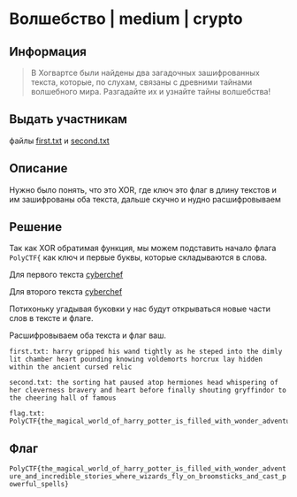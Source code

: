 # Волшебство | medium | crypto

## Информация
> В Хогвартсе были найдены два загадочных зашифрованных текста, которые, по слухам, связаны с древними тайнами волшебного мира. Разгадайте их и узнайте тайны волшебства!

## Выдать участникам
файлы [first.txt](public/first.txt) и [second.txt](public/second.txt)

## Описание
Нужно было понять, что это XOR, где ключ это флаг в длину текстов и им зашифрованы оба текста, дальше скучно и нудно расшифровываем

## Решение
Так как XOR обратимая функция, мы можем подставить начало флага `PolyCTF{` как ключ и первые буквы, которые складываются в слова.

Для первого текста [cyberchef](https://gchq.github.io/CyberChef/#recipe=From_Hex('Auto')XOR(%7B'option':'UTF8','string':'PolyCTF%7B'%7D,'Standard',false)&input=MzgwZTFlMGIzYTc0MjEwOTFkMTgxNTNhMDk0MTBmMDAxMDQxMWIzZTE5MGI1MjE4MGQzODA3MTIzMzExNDExMzAxNTkzNzE1NGYwNzAwMDAwMjNhMGQ1MzM2MDgxZDAzNGMxMTBjM2E1NzBkMWQwNTMzMGU0ZjAyMGQxMTUyM2MwOTA1MWIwNzBiMDY1NTFhMDAzZTEzMWE0NDJmMDYxYjBkMTYwYzBhMGU0MjA3MGIzMDA0MWQwMTE1NDkxMzFjMzMxMzBkMDgxZDE3MmIwNDQ5MTIwZTAwMDcwMTJhMWU0YzE1M2UxNjRlMzcwYjE2MGIwYTAzNTMwMzAwMTcwMzFhMzE0MTFhMGMzYTQzMDAxZDE3MzYxNTAxMDM0NTExMTMwNzFmM2ExNzUwMTcwOTAwMWExZQ&oeol=FF)

Для второго текста [cyberchef](https://gchq.github.io/CyberChef/#recipe=From_Hex('Auto')XOR(%7B'option':'UTF8','string':'PolyCTF%7B'%7D,'Standard',false)&input=MjQwNzA5NTkzMDNiMzQwZjFkMDYwMjdmMDUwMDEzNDkxMzAwMTkyYzEyMGI1MjBkMTAzMDFmNDYzNzBkMTMxZjFiMTYzMTE1MWM1NDFjMDAxMzNiNDkwNDM3MGYxYTFjMDkxNzBkMzExMDQ5MWIwZTdmMWYwYTFjNDQwNjFlM2ExNzAxMDQwYjBiMDcwNjUyMDcyZDAwMTgwMTJkMTA0ZTAyMWMwMTQ0MDEwNzBkMTcyYjUzMTYwYTE0MDYxNzE2N2YxMTAxMGIxMzA5MzMwZTQ5MDkwOTFkMTEwNzM2MDgwYjU5MzgxZDE3MzkwNDFiMDEwYjAyMDE1NDFkMGM0YjA3MzcwNDRlMDczNzA2MDQwMTFkMzExNzRmMWYwNDFlMGE1NTAzMzk1MzE2MDQwMTAzMDYwZQ&oeol=FF)

Потихоньку угадывая буковки у нас будут открываться новые части слов в тексте и флаге.

Расшифровываем оба текста и флаг ваш.
```
first.txt: harry gripped his wand tightly as he steped into the dimly lit chamber heart pounding knowing voldemorts horcrux lay hidden within the ancient cursed relic 

second.txt: the sorting hat paused atop hermiones head whispering of her cleverness bravery and heart before finally shouting gryffindor to the cheering hall of famous

flag.txt: PolyCTF{the_magical_world_of_harry_potter_is_filled_with_wonder_adventure_and_incredible_stories_where_wizards_fly_on_broomsticks_and_cast_powerful_spells}
```

## Флаг
`PolyCTF{the_magical_world_of_harry_potter_is_filled_with_wonder_adventure_and_incredible_stories_where_wizards_fly_on_broomsticks_and_cast_powerful_spells}`